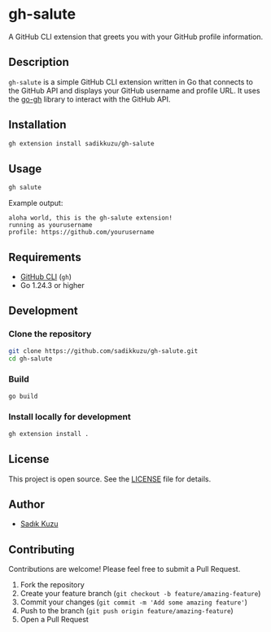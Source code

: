 # gh-salute

A GitHub CLI extension that greets you with your GitHub profile information.

## Description

`gh-salute` is a simple GitHub CLI extension written in Go that connects to the GitHub API and displays your GitHub username and profile URL. It uses the [go-gh](https://github.com/cli/go-gh) library to interact with the GitHub API.

## Installation

```bash
gh extension install sadikkuzu/gh-salute
```

## Usage

```bash
gh salute
```

Example output:
```
aloha world, this is the gh-salute extension!
running as yourusername
profile: https://github.com/yourusername
```

## Requirements

- [GitHub CLI](https://cli.github.com/) (`gh`)
- Go 1.24.3 or higher

## Development

### Clone the repository

```bash
git clone https://github.com/sadikkuzu/gh-salute.git
cd gh-salute
```

### Build

```bash
go build
```

### Install locally for development

```bash
gh extension install .
```

## License

This project is open source. See the [LICENSE](LICENSE) file for details.

## Author

- [Sadık Kuzu](https://github.com/sadikkuzu)

## Contributing

Contributions are welcome! Please feel free to submit a Pull Request.

1. Fork the repository
2. Create your feature branch (`git checkout -b feature/amazing-feature`)
3. Commit your changes (`git commit -m 'Add some amazing feature'`)
4. Push to the branch (`git push origin feature/amazing-feature`)
5. Open a Pull Request
